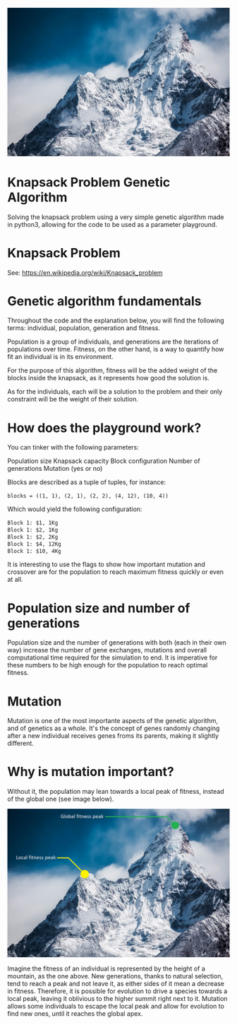 ![Fitness Mountain](/images/mountain.jpg)

# Knapsack Problem Genetic Algorithm
Solving the knapsack problem using a very simple genetic algorithm made in python3, allowing for the code to be used as a parameter playground.

# Knapsack Problem
See:
https://en.wikipedia.org/wiki/Knapsack_problem

# Genetic algorithm fundamentals
Throughout the code and the explanation below, you will find the following terms: individual, population, generation and fitness.

Population is a group of individuals, and generations are the iterations of populations over time. Fitness, on the other hand, is a way to quantify how fit an individual is in its environment.

For the purpose of this algorithm, fitness will be the added weight of the blocks inside the knapsack, as it represents how good the solution is.

As for the individuals, each will be a solution to the problem and their only constraint will be the weight of their solution.

# How does the playground work?
You can tinker with the following parameters:

Population size
Knapsack capacity
Block configuration
Number of generations
Mutation (yes or no)

Blocks are described as a tuple of tuples, for instance:

```
blocks = ((1, 1), (2, 1), (2, 2), (4, 12), (10, 4))
```

Which would yield the following configuration:

```
Block 1: $1, 1Kg
Block 1: $2, 1Kg
Block 1: $2, 2Kg
Block 1: $4, 12Kg
Block 1: $10, 4Kg
```

It is interesting to use the flags to show how important mutation and crossover are for the population to reach maximum fitness quickly or even at all.

# Population size and number of generations
Population size and the number of generations with both (each in their own way) increase the number of gene exchanges, mutations and overall computational time required for the simulation to end. It is imperative for these numbers to be high enough for the population to reach optimal fitness.

# Mutation
Mutation is one of the most importante aspects of the genetic algorithm, and of genetics as a whole. It's the concept of genes randomly changing after a new individual receives genes froms its parents, making it slightly different.

# Why is mutation important?
Without it, the population may lean towards a local peak of fitness, instead of the global one (see image below).

![Fitness Mountain](/images/mountain_peaks.jpg)

Imagine the fitness of an individual is represented by the height of a mountain, as the one above. New generations, thanks to natural selection, tend to reach a peak and not leave it, as either sides of it mean a decrease in fitness. Therefore, it is possible for evolution to drive a species towards a local peak, leaving it oblivious to the higher summit right next to it.
Mutation allows some individuals to escape the local peak and allow for evolution to find new ones, until it reaches the global apex.

